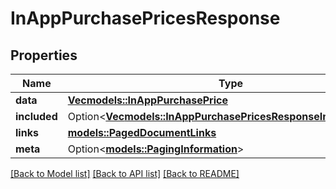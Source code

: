 # InAppPurchasePricesResponse

## Properties

Name | Type | Description | Notes
------------ | ------------- | ------------- | -------------
**data** | [**Vec<models::InAppPurchasePrice>**](InAppPurchasePrice.md) |  | 
**included** | Option<[**Vec<models::InAppPurchasePricesResponseIncludedInner>**](InAppPurchasePricesResponse_included_inner.md)> |  | [optional]
**links** | [**models::PagedDocumentLinks**](PagedDocumentLinks.md) |  | 
**meta** | Option<[**models::PagingInformation**](PagingInformation.md)> |  | [optional]

[[Back to Model list]](../README.md#documentation-for-models) [[Back to API list]](../README.md#documentation-for-api-endpoints) [[Back to README]](../README.md)


